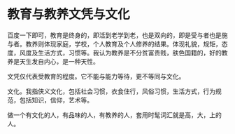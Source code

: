 # 教育与教养文凭与文化
百度一下即可，教育是终身的，即活到老学到老，也是双向的，即是受与者也是施与者。教养则体现家庭，学校，个人教育及个人修养的结果。体现礼貌，规矩，态度，风度及生活方式，习惯等。我认为教养是不分贫富贵贱，肤色国籍的，好的教养是天生发自内心，是一种天性。

文凭仅代表受教育的程度。它不能与能力等待，更不等同与文化。

文化。我指侠义文化，包括社会习惯，衣食住行，风俗习惯，生活方式，行为规范，包括知识，信仰，艺术等。

做一个有文化的人，有品味的人，有教养的人，套用时髦词汇就是高，大，上的人。
